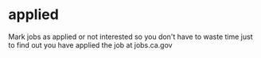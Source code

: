 # applied
Mark jobs as applied or not interested so you don't have to waste time just to find out you have applied the job at jobs.ca.gov
